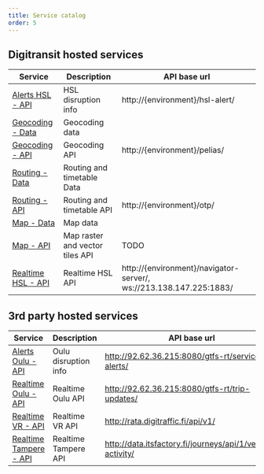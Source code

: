 ```yaml
---
title: Service catalog
order: 5
---
```


## Digitransit hosted services

| Service                                    | Description                     | API base url                                |
|--------------------------------------------|---------------------------------|---------------------------------------------|
| [Alerts HSL - API ](../alerts-hsl-api/)    | HSL disruption info             | http://{environment}/hsl-alert/
| [Geocoding - Data ](../geocoding-data/)    | Geocoding data                  |
| [Geocoding - API ](../geocoding-api/)      | Geocoding API                   | http://{environment}/pelias/
| [Routing - Data](../routing-data/)         | Routing and timetable Data      |
| [Routing - API](../routing-api/)           | Routing and timetable API       | http://{environment}/otp/
| [Map - Data](../map-data/)                 | Map data                        |
| [Map - API](../map-api/)                   | Map raster and vector tiles API | TODO
| [Realtime HSL - API](../realtime-hsl-api/) | Realtime HSL API                | http://{environment}/navigator-server/, ws://213.138.147.225:1883/

## 3rd party hosted services

| Service                                      | Description                | API base url                               |
|----------------------------------------------|----------------------------|--------------------------------------------|
| [Alerts Oulu - API](../3rd-party-apis/)      | Oulu disruption info       | http://92.62.36.215:8080/gtfs-rt/service-alerts/
| [Realtime Oulu - API](../3rd-party-apis/)    | Realtime Oulu API          | http://92.62.36.215:8080/gtfs-rt/trip-updates/
| [Realtime VR - API](../3rd-party-apis/)      | Realtime VR API            | http://rata.digitraffic.fi/api/v1/
| [Realtime Tampere - API](../3rd-party-apis/) | Realtime Tampere API       | http://data.itsfactory.fi/journeys/api/1/vehicle-activity/
